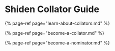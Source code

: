 # Shiden Collator Guide

{% page-ref page="learn-about-collators.md" %}

{% page-ref page="become-a-collator.md" %}

{% page-ref page="become-a-nominator.md" %}



